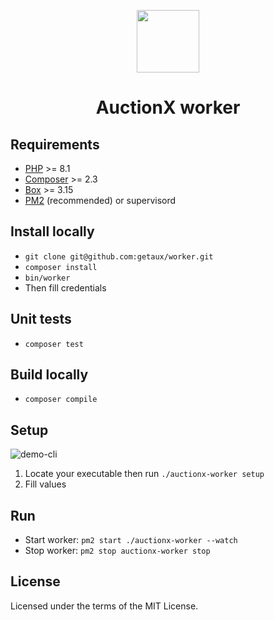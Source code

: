<p align="center">
    <img width="100" src="https://user-images.githubusercontent.com/1866496/173375782-cf5bcb4e-8e7d-4e0f-984f-fef5202362a0.png"/>
</p>

<h1 align="center">AuctionX worker</h1>

## Requirements

- [PHP](https://www.php.net/) >= 8.1
- [Composer](https://getcomposer.org/) >= 2.3
- [Box](https://github.com/box-project/box) >= 3.15
- [PM2](https://pm2.keymetrics.io/) (recommended) or supervisord

## Install locally

- `git clone git@github.com:getaux/worker.git`
- `composer install`
- `bin/worker`
- Then fill credentials

## Unit tests

- `composer test`

## Build locally

- `composer compile`

## Setup

![demo-cli](https://user-images.githubusercontent.com/1866496/172454669-531e3c6a-1d2c-43ad-bb38-ff1f33feec99.gif)

1. Locate your executable then run `./auctionx-worker setup`
2. Fill values

## Run

- Start worker: `pm2 start ./auctionx-worker --watch`
- Stop worker: `pm2 stop auctionx-worker stop`

## License

Licensed under the terms of the MIT License.